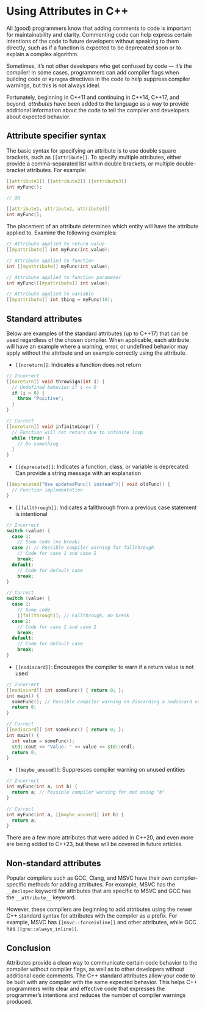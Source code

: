 # Using Attributes in C++

All (good) programmers know that adding comments to code is important for maintainability and clarity. Commenting code can help express certain intentions of the code to future developers without speaking to them directly, such as if a function is expected to be deprecated soon or to explain a complex algorithm.

Sometimes, it’s not other developers who get confused by code — it’s the compiler! In some cases, programmers can add compiler flags when building code or ```#pragma``` directives in the code to help suppress compiler warnings, but this is not always ideal.

Fortunately, beginning in C++11 and continuing in C++14, C++17, and beyond, _attributes_ have been added to the language as a way to provide additional information about the code to tell the compiler and developers about expected behavior.

## Attribute specifier syntax
The basic syntax for specifying an attribute is to use double square brackets, such as ```[[attribute]]```. To specify multiple attributes, either provide a comma-separated list within double brackets, or multiple double-bracket attributes. For example:

```cpp
[[attribute1]] [[attribute2]] [[attribute3]]
int myFunc();

// OR

[[attribute1, attribute2, attribute3]]
int myFunc();
```

The placement of an attribute determines which entity will have the attribute applied to. Examine the following examples:
```cpp
// Attribute applied to return value
[[myattribute]] int myFunc(int value);

// Attribute applied to function
int [[myattribute]] myFunc(int value);

// Attribute applied to function parameter
int myFunc([[myattribute]] int value);

// Attribute applied to variable
[[myattribute]] int thing = myFunc(10);
```

## Standard attributes

Below are examples of the standard attributes (up to C++17) that can be used regardless of the chosen compiler. When applicable, each attribute will have an example where a warning, error, or undefined behavior may apply without the attribute and an example correctly using the attribute.

- ```[[noreturn]]```: Indicates a function does not return

```cpp
// Incorrect
[[noreturn]] void throwSign(int i) {
  // Undefined behavior if i <= 0
  if (i > 0) {
    throw "Positive";
  }
}

// Correct
[[noreturn]] void infiniteLoop() {
  // Function will not return due to infinite loop
  while (true) {
    // Do something
  }
}
```

- ```[[deprecated]]```: Indicates a function, class, or variable is deprecated. Can provide a string message with an explanation
```cpp
[[deprecated("Use updatedFunc() instead")]] void oldFunc() {
  // Function implementation
}
```

- ```[[fallthrough]]```: Indicates a fallthrough from a previous case statement is intentional

```cpp
// Incorrect
switch (value) {
  case 1:
    // Some code (no break)
  case 2: // Possible compiler warning for fallthrough
    // Code for case 1 and case 2
    break;
  default:
    // Code for default case
    break;
}

// Correct
switch (value) {
  case 1:
    // Some code
    [[fallthrough]]; // Fallthrough, no break
  case 2:
    // Code for case 1 and case 2
    break;
  default:
    // Code for default case
    break;
}
```

- ```[[nodiscard]]```: Encourages the compiler to warn if a return value is not used
```cpp
// Incorrect
[[nodiscard]] int someFunc() { return 0; };
int main() {
  someFunc(); // Possible compiler warning on discarding a nodiscard value
  return 0;
}

// Correct
[[nodiscard]] int someFunc() { return 0; };
int main() {
  int value = someFunc();
  std::cout << "Value: " << value << std::endl;
  return 0;
}
```

- ```[[maybe_unused]]```: Suppresses compiler warning on unused entities
```cpp
// Incorrect
int myFunc(int a, int b) {
  return a; // Possible compiler warning for not using "b"
}

// Correct
int myFunc(int a, [[maybe_unused]] int b) {
  return a;
}
```

There are a few more attributes that were added in C++20, and even more are being added to C++23, but these will be covered in future articles.

## Non-standard attributes

Popular compilers such as GCC, Clang, and MSVC have their own compiler-specific methods for adding attributes. For example, MSVC has the ```__declspec``` keyword for attributes that are specific to MSVC and GCC has the ```__attribute__``` keyword.

However, these compilers are beginning to add attributes using the newer C++ standard syntax for attributes with the compiler as a prefix. For example, MSVC has ```[[msvc::forceinline]]``` and other attributes, while GCC has ```[[gnu::always_inline]]```.

## Conclusion

Attributes provide a clean way to communicate certain code behavior to the compiler without compiler flags, as well as to other developers without additional code comments. The C++ standard attributes allow your code to be built with any compiler with the same expected behavior. This helps C++ programmers write clear and effective code that expresses the programmer’s intentions and reduces the number of compiler warnings produced.
